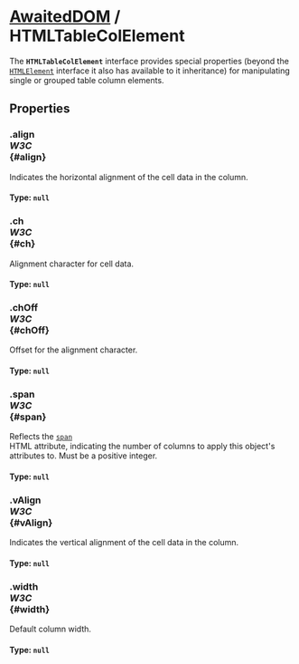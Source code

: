 # [AwaitedDOM](/docs/basic-interfaces/awaited-dom) <span>/</span> HTMLTableColElement

<div class='overview'>The <strong><code>HTMLTableColElement</code></strong> interface provides special properties (beyond the <a href="/en-US/docs/Web/API/HTMLElement" title="The HTMLElement interface represents any HTML element. Some elements directly implement this interface, while others implement it via an interface that inherits it."><code>HTMLElement</code></a> interface it also has available to it inheritance) for manipulating single or grouped table column elements.</div>

## Properties

### .align <div class="specs"><i>W3C</i></div> {#align}

Indicates the horizontal alignment of the cell data in the column.

#### **Type**: `null`

### .ch <div class="specs"><i>W3C</i></div> {#ch}

Alignment character for cell data.

#### **Type**: `null`

### .chOff <div class="specs"><i>W3C</i></div> {#chOff}

Offset for the alignment character.

#### **Type**: `null`

### .span <div class="specs"><i>W3C</i></div> {#span}

Reflects the <code><a href="/en-US/docs/Web/HTML/Element/col#attr-span">span</a>
</code> HTML&nbsp;attribute, indicating the number of columns to apply this object's attributes to. Must be a positive integer.

#### **Type**: `null`

### .vAlign <div class="specs"><i>W3C</i></div> {#vAlign}

Indicates the vertical alignment of the cell data in the column.

#### **Type**: `null`

### .width <div class="specs"><i>W3C</i></div> {#width}

Default column width.

#### **Type**: `null`
